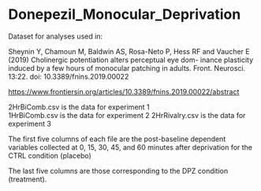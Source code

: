 # Donepezil_Monocular_Deprivation
Dataset for analyses used in:

Sheynin Y, Chamoun M, Baldwin AS, Rosa-Neto P, Hess RF and
Vaucher E (2019) Cholinergic potentiation alters perceptual eye dom-
inance plasticity induced by a few hours of monocular patching in
adults. Front. Neurosci. 13:22. doi: 10.3389/fnins.2019.00022

https://www.frontiersin.org/articles/10.3389/fnins.2019.00022/abstract


2HrBiComb.csv is the data for experiment 1  
1HrBiComb.csv is the data for experiment 2 
2HrRivalry.csv is the data for experiment 3 

The first five columns of each file are the post-baseline dependent variables collected at 0, 15, 30, 45, and 60 minutes after deprivation for the CTRL condition (placebo)

The last five columns are those corresponding to the DPZ condition (treatment).

